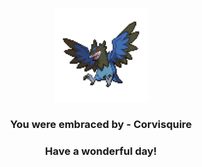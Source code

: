 <p align="center">
    <img src="https://raw.githubusercontent.com/PokeAPI/sprites/master/sprites/pokemon/822.png" width="150" height="150">
</p>
<h3 align="center">You were embraced by - <b>Corvisquire</b></h3>
<h3 align="center">Have a wonderful day!</h3>

